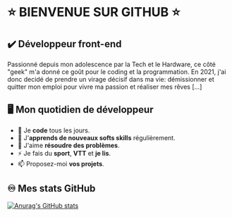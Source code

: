 # ⭐ BIENVENUE SUR GITHUB ⭐

<!--# Maroine Terfous
Passionné depuis mon adolescence par la Tech et le Hardware, ce côté "geek" m'a donné ce goût pour le coding et la programmation. En 2021, j'ai donc decidé de prendre un virage décisif dans ma vie: démissionner et quitter mon emploi pour vivre ma passion et réaliser mes rêves [...]

<!--
**Maroine Terfous** is a ✨ _special_ ✨ repository because its `README.md` (this file) appears on your GitHub profile.
-->

## ✔️ Développeur front-end
Passionné depuis mon adolescence par la Tech et le Hardware, ce côté "geek" m'a donné ce goût pour le coding et la programmation. En 2021, j'ai donc decidé de prendre un virage décisif dans ma vie: démissionner et quitter mon emploi pour vivre ma passion et réaliser mes rêves [...]

## 🖥️ Mon quotidien de développeur
- 🔭 Je **code** tous les jours.
- 🌱 J'**apprends de nouveaux softs skills** régulièrement.
- 👯 J'aime **résoudre des problèmes**.
- ⚡ Je fais du **sport**, **VTT** et **je lis**.
- 📫 Proposez-moi **vos projets**.

## ♾️ Mes stats GitHub

[![Anurag's GitHub stats](https://github-readme-stats.vercel.app/api?username=MaroineTerfous&show_icons=true&hide_border=false&title_color=3B1F94f&icon_color=FFE500&bg_color=09131B&text_color=ffffff&border_color=0c1a25)](https://github.com/anuraghazra/github-readme-stats)
